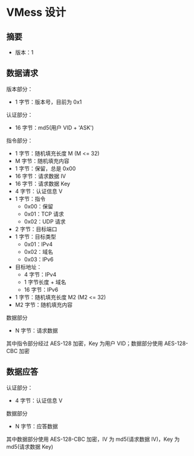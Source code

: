 # VMess 设计
## 摘要
* 版本：1

## 数据请求
版本部分：
* 1 字节：版本号，目前为 0x1

认证部分：
* 16 字节：md5(用户 VID + 'ASK')

指令部分：
* 1 字节：随机填充长度 M (M <= 32)
* M 字节：随机填充内容
* 1 字节：保留，总是 0x00
* 16 字节：请求数据 IV
* 16 字节：请求数据 Key
* 4 字节：认证信息 V
* 1 字节：指令
  * 0x00：保留
  * 0x01：TCP 请求
  * 0x02：UDP 请求
* 2 字节：目标端口
* 1 字节：目标类型
  * 0x01：IPv4
  * 0x02：域名
  * 0x03：IPv6
* 目标地址：
  * 4 字节：IPv4
  * 1 字节长度 + 域名
  * 16 字节：IPv6
* 1 字节：随机填充长度 M2 (M2 <= 32)
* M2 字节：随机填充内容

数据部分
* N 字节：请求数据

其中指令部分经过 AES-128 加密，Key 为用户 VID；数据部分使用 AES-128-CBC 加密

## 数据应答
认证部分：
* 4 字节：认证信息 V

数据部分
* N 字节：应答数据

其中数据部分使用 AES-128-CBC 加密，IV 为 md5(请求数据 IV)，Key 为 md5(请求数据 Key)
